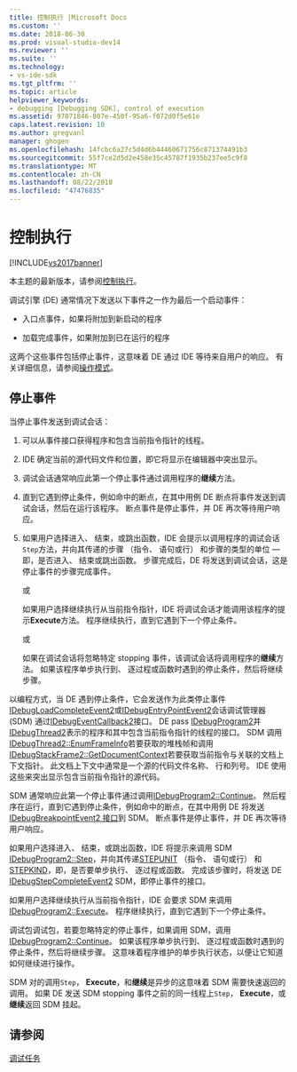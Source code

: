 ```yaml
---
title: 控制执行 |Microsoft Docs
ms.custom: ''
ms.date: 2018-06-30
ms.prod: visual-studio-dev14
ms.reviewer: ''
ms.suite: ''
ms.technology:
- vs-ide-sdk
ms.tgt_pltfrm: ''
ms.topic: article
helpviewer_keywords:
- debugging [Debugging SDK], control of execution
ms.assetid: 97071846-007e-450f-95a6-f072d0f5e61e
caps.latest.revision: 10
ms.author: gregvanl
manager: ghogen
ms.openlocfilehash: 14fcbc6a27c5d4d6b44460671756c871374491b3
ms.sourcegitcommit: 55f7ce2d5d2e458e35c45787f1935b237ee5c9f8
ms.translationtype: MT
ms.contentlocale: zh-CN
ms.lasthandoff: 08/22/2018
ms.locfileid: "47476835"
---
```

# <a name="control-of-execution"></a>控制执行
[!INCLUDE[vs2017banner](../../includes/vs2017banner.md)]

本主题的最新版本，请参阅[控制执行](https://docs.microsoft.com/visualstudio/extensibility/debugger/control-of-execution)。  
  
调试引擎 (DE) 通常情况下发送以下事件之一作为最后一个启动事件：  
  
-   入口点事件，如果将附加到新启动的程序  
  
-   加载完成事件，如果附加到已在运行的程序  
  
 这两个这些事件包括停止事件，这意味着 DE 通过 IDE 等待来自用户的响应。 有关详细信息，请参阅[操作模式](../../extensibility/debugger/operational-modes.md)。  
  
## <a name="stopping-event"></a>停止事件  
 当停止事件发送到调试会话：  
  
1.  可以从事件接口获得程序和包含当前指令指针的线程。  
  
2.  IDE 确定当前的源代码文件和位置，即它将显示在编辑器中突出显示。  
  
3.  调试会话通常响应此第一个停止事件通过调用程序的**继续**方法。  
  
4.  直到它遇到停止条件，例如命中的断点，在其中用例 DE 断点将事件发送到调试会话，然后在运行该程序。 断点事件是停止事件，并 DE 再次等待用户响应。  
  
5.  如果用户选择进入、 结束，或跳出函数，IDE 会提示以调用程序的调试会话`Step`方法，并向其传递的步骤 （指令、 语句或行） 和步骤的类型的单位 — 即，是否进入、 结束或跳出函数。 步骤完成后，DE 将发送到调试会话，这是停止事件的步骤完成事件。  
  
     或  
  
     如果用户选择继续执行从当前指令指针，IDE 将调试会话才能调用该程序的提示**Execute**方法。 程序继续执行，直到它遇到下一个停止条件。  
  
     或  
  
     如果在调试会话将忽略特定 stopping 事件，该调试会话将调用程序的**继续**方法。 如果该程序单步执行到、 逐过程或函数时遇到的停止条件，然后将继续步骤。  
  
 以编程方式，当 DE 遇到停止条件，它会发送作为此类停止事件[IDebugLoadCompleteEvent2](../../extensibility/debugger/reference/idebugloadcompleteevent2.md)或[IDebugEntryPointEvent2](../../extensibility/debugger/reference/idebugentrypointevent2.md)会话调试管理器 (SDM) 通过[IDebugEventCallback2](../../extensibility/debugger/reference/idebugeventcallback2.md)接口。 DE pass [IDebugProgram2](../../extensibility/debugger/reference/idebugprogram2.md)并[IDebugThread2](../../extensibility/debugger/reference/idebugthread2.md)表示的程序和其中包含当前指令指针的线程的接口。 SDM 调用[IDebugThread2::EnumFrameInfo](../../extensibility/debugger/reference/idebugthread2-enumframeinfo.md)若要获取的堆栈帧和调用[IDebugStackFrame2::GetDocumentContext](../../extensibility/debugger/reference/idebugstackframe2-getdocumentcontext.md)若要获取当前指令与关联的文档上下文指针。 此文档上下文中通常是一个源的代码文件名称、 行和列号。 IDE 使用这些来突出显示包含当前指令指针的源代码。  
  
 SDM 通常响应此第一个停止事件通过调用[IDebugProgram2::Continue](../../extensibility/debugger/reference/idebugprogram2-continue.md)。 然后程序在运行，直到它遇到停止条件，例如命中的断点，在其中用例 DE 将发送[IDebugBreakpointEvent2 接口](../../extensibility/debugger/reference/idebugbreakpointevent2.md)到 SDM。 断点事件是停止事件，并 DE 再次等待用户响应。  
  
 如果用户选择进入、 结束，或跳出函数，IDE 将提示来调用 SDM [IDebugProgram2::Step](../../extensibility/debugger/reference/idebugprogram2-step.md)，并向其传递[STEPUNIT](../../extensibility/debugger/reference/stepunit.md) （指令、 语句或行） 和[STEPKIND](../../extensibility/debugger/reference/stepkind.md)，即，是否要单步执行、 逐过程或函数。 完成该步骤时，将发送 DE [IDebugStepCompleteEvent2](../../extensibility/debugger/reference/idebugstepcompleteevent2.md) SDM，即停止事件的接口。  
  
 如果用户选择继续执行从当前指令指针，IDE 会要求 SDM 来调用[IDebugProgram2::Execute](../../extensibility/debugger/reference/idebugprogram2-execute.md)。 程序继续执行，直到它遇到下一个停止条件。  
  
 调试包调试包，若要忽略特定的停止事件，如果调用 SDM，调用[IDebugProgram2::Continue](../../extensibility/debugger/reference/idebugprogram2-continue.md)。 如果该程序单步执行到、 逐过程或函数时遇到的停止条件，然后将继续步骤。 这意味着程序维护的单步执行状态，以便让它知道如何继续进行操作。  
  
 SDM 对的调用`Step`， **Execute**，和**继续**是异步的这意味着 SDM 需要快速返回的调用。 如果 DE 发送 SDM stopping 事件之前的同一线程上`Step`， **Execute**，或**继续**返回 SDM 挂起。  
  
## <a name="see-also"></a>请参阅  
 [调试任务](../../extensibility/debugger/debugging-tasks.md)

